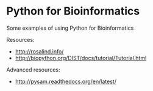 Python for Bioinformatics
=========================

Some examples of using Python for Bioinformatics

Resources:
* http://rosalind.info/
* http://biopython.org/DIST/docs/tutorial/Tutorial.html

Advanced resources:
* http://pysam.readthedocs.org/en/latest/
